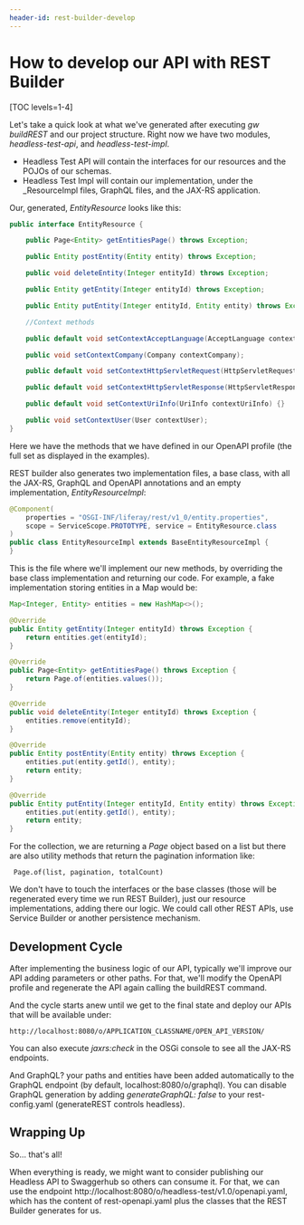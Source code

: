 ```yaml
---
header-id: rest-builder-develop
---
```


# How to develop our API with REST Builder

[TOC levels=1-4]

Let's take a quick look at what we've generated after executing _gw buildREST_ and our project structure. Right now we have two modules, _headless-test-api_, and _headless-test-impl_.

* Headless Test API will contain the interfaces for our resources and the POJOs of our schemas.
* Headless Test Impl will contain our implementation, under the _ResourceImpl files, GraphQL files, and the JAX-RS application.

Our, generated, _EntityResource_ looks like this:

```java
public interface EntityResource {

	public Page<Entity> getEntitiesPage() throws Exception;

	public Entity postEntity(Entity entity) throws Exception;

	public void deleteEntity(Integer entityId) throws Exception;

	public Entity getEntity(Integer entityId) throws Exception;

	public Entity putEntity(Integer entityId, Entity entity) throws Exception;

    //Context methods

	public default void setContextAcceptLanguage(AcceptLanguage contextAcceptLanguage) {}

	public void setContextCompany(Company contextCompany);

	public default void setContextHttpServletRequest(HttpServletRequest contextHttpServletRequest) {}

	public default void setContextHttpServletResponse(HttpServletResponse contextHttpServletResponse) {}

	public default void setContextUriInfo(UriInfo contextUriInfo) {}

	public void setContextUser(User contextUser);
}
```

Here we have the methods that we have defined in our OpenAPI profile (the full set as displayed in the examples).

REST builder also generates two implementation files, a base class, with all the JAX-RS, GraphQL and OpenAPI annotations and an empty implementation, _EntityResourceImpl_:

```java
@Component(
	properties = "OSGI-INF/liferay/rest/v1_0/entity.properties",
	scope = ServiceScope.PROTOTYPE, service = EntityResource.class
)
public class EntityResourceImpl extends BaseEntityResourceImpl {
}
```

This is the file where we'll implement our new methods, by overriding the base class implementation and returning our code. For example, a fake implementation storing entities in a Map would be:

```java
Map<Integer, Entity> entities = new HashMap<>();

@Override
public Entity getEntity(Integer entityId) throws Exception {
    return entities.get(entityId);
}

@Override
public Page<Entity> getEntitiesPage() throws Exception {
    return Page.of(entities.values());
}

@Override
public void deleteEntity(Integer entityId) throws Exception {
    entities.remove(entityId);
}

@Override
public Entity postEntity(Entity entity) throws Exception {
    entities.put(entity.getId(), entity);
    return entity;
}

@Override
public Entity putEntity(Integer entityId, Entity entity) throws Exception {
    entities.put(entity.getId(), entity);
    return entity;
}
```

For the collection, we are returning a _Page_ object based on a list but there are also utility methods that return the pagination information like:

     Page.of(list, pagination, totalCount)

We don't have to touch the interfaces or the base classes (those will be regenerated every time we run REST Builder), just our resource implementations, adding there our logic. We could call other REST APIs, use Service Builder or another persistence mechanism.

## Development Cycle

After implementing the business logic of our API, typically we'll improve our API adding parameters or other paths. For that, we'll modify the OpenAPI profile and regenerate the API again calling the buildREST command.

And the cycle starts anew until we get to the final state and deploy our APIs that will be available under:
                                                                               
    http://localhost:8080/o/APPLICATION_CLASSNAME/OPEN_API_VERSION/
    
You can also execute _jaxrs:check_ in the OSGi console to see all the JAX-RS endpoints.

And GraphQL? your paths and entities have been added automatically to the GraphQL endpoint (by default, localhost:8080/o/graphql). You can disable GraphQL generation by adding _generateGraphQL: false_ to your rest-config.yaml (generateREST controls headless).

## Wrapping Up

So... that's all! 

When everything is ready, we might want to consider publishing our Headless API to Swaggerhub so others can consume it. For that, we can use the endpoint http://localhost:8080/o/headless-test/v1.0/openapi.yaml, which has the content of rest-openapi.yaml plus the classes that the REST Builder generates for us. 